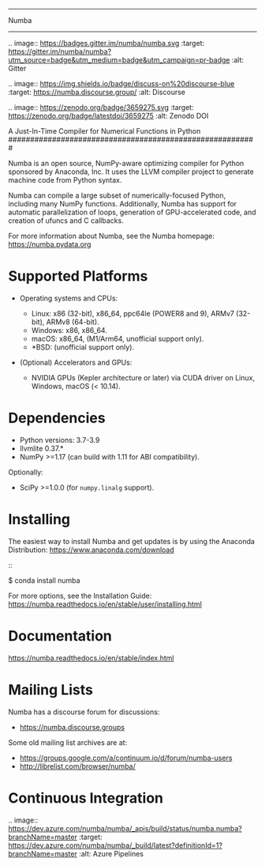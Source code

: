 *****
Numba
*****

.. image:: https://badges.gitter.im/numba/numba.svg
   :target: https://gitter.im/numba/numba?utm_source=badge&utm_medium=badge&utm_campaign=pr-badge
   :alt: Gitter

.. image:: https://img.shields.io/badge/discuss-on%20discourse-blue
   :target: https://numba.discourse.group/
   :alt: Discourse

.. image:: https://zenodo.org/badge/3659275.svg
   :target: https://zenodo.org/badge/latestdoi/3659275
   :alt: Zenodo DOI

A Just-In-Time Compiler for Numerical Functions in Python
#########################################################

Numba is an open source, NumPy-aware optimizing compiler for Python sponsored
by Anaconda, Inc.  It uses the LLVM compiler project to generate machine code
from Python syntax.

Numba can compile a large subset of numerically-focused Python, including many
NumPy functions.  Additionally, Numba has support for automatic
parallelization of loops, generation of GPU-accelerated code, and creation of
ufuncs and C callbacks.

For more information about Numba, see the Numba homepage:
https://numba.pydata.org

Supported Platforms
===================

* Operating systems and CPUs:

  - Linux: x86 (32-bit), x86_64, ppc64le (POWER8 and 9), ARMv7 (32-bit),
    ARMv8 (64-bit).
  - Windows: x86, x86_64.
  - macOS: x86_64, (M1/Arm64, unofficial support only).
  - \*BSD: (unofficial support only).

* (Optional) Accelerators and GPUs:

  * NVIDIA GPUs (Kepler architecture or later) via CUDA driver on Linux,
    Windows, macOS (< 10.14).

Dependencies
============

* Python versions: 3.7-3.9
* llvmlite 0.37.*
* NumPy >=1.17 (can build with 1.11 for ABI compatibility).

Optionally:

* SciPy >=1.0.0 (for ``numpy.linalg`` support).


Installing
==========

The easiest way to install Numba and get updates is by using the Anaconda
Distribution: https://www.anaconda.com/download

::

   $ conda install numba

For more options, see the Installation Guide:
https://numba.readthedocs.io/en/stable/user/installing.html

Documentation
=============

https://numba.readthedocs.io/en/stable/index.html


Mailing Lists
=============

Numba has a discourse forum for discussions:

* https://numba.discourse.groups

Some old mailing list archives are at:

* https://groups.google.com/a/continuum.io/d/forum/numba-users
* http://librelist.com/browser/numba/


Continuous Integration
======================

.. image:: https://dev.azure.com/numba/numba/_apis/build/status/numba.numba?branchName=master
    :target: https://dev.azure.com/numba/numba/_build/latest?definitionId=1?branchName=master
    :alt: Azure Pipelines
